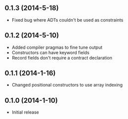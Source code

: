 ## 0.1.3 (2014-5-18)

*   Fixed bug where ADTs couldn't be used as constraints

## 0.1.2 (2014-5-10)

*   Added compiler pragmas to fine tune output
*   Constructors can have keyword fields
*   Record fields don't require a contract declaration

## 0.1.1 (2014-1-16)

*   Changed positional constructors to use array indexing

## 0.1.0 (2014-1-10)

*   Initial release

